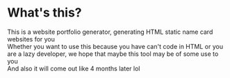 # What's this?  
This is a website portfolio generator, generating HTML static name card websites for you   
Whether you want to use this because you have can't code in HTML or you are a lazy developer, we hope that maybe this tool may be of some use to you  
And also it will come out like 4 months later lol
